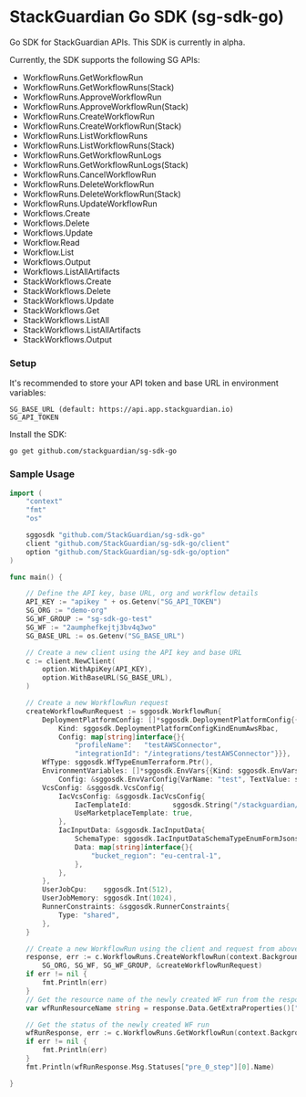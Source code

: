 # StackGuardian Go SDK (sg-sdk-go)
Go SDK for StackGuardian APIs. This SDK is currently in alpha.

Currently, the SDK supports the following SG APIs:
- WorkflowRuns.GetWorkflowRun
- WorkflowRuns.GetWorkflowRuns(Stack)
- WorkflowRuns.ApproveWorkflowRun
- WorkflowRuns.ApproveWorkflowRun(Stack)
- WorkflowRuns.CreateWorkflowRun
- WorkflowRuns.CreateWorkflowRun(Stack)
- WorkflowRuns.ListWorkflowRuns
- WorkflowRuns.ListWorkflowRuns(Stack)
- WorkflowRuns.GetWorkflowRunLogs
- WorkflowRuns.GetWorkflowRunLogs(Stack)
- WorkflowRuns.CancelWorkflowRun
- WorkflowRuns.DeleteWorkflowRun
- WorkflowRuns.DeleteWorkflowRun(Stack)
- WorkflowRuns.UpdateWorkflowRun
- Workflows.Create
- Workflows.Delete
- Workflows.Update
- Workflow.Read
- Workflow.List
- Workflows.Output
- Workflows.ListAllArtifacts
- StackWorkflows.Create
- StackWorkflows.Delete
- StackWorkflows.Update
- StackWorkflows.Get
- StackWorkflows.ListAll
- StackWorkflows.ListAllArtifacts
- StackWorkflows.Output

### Setup

It's recommended to store your API token and base URL in environment variables:
```
SG_BASE_URL (default: https://api.app.stackguardian.io)
SG_API_TOKEN
```

Install the SDK:
```
go get github.com/stackguardian/sg-sdk-go
```

### Sample Usage

```go
import (
	"context"
	"fmt"
	"os"

	sggosdk "github.com/StackGuardian/sg-sdk-go"
	client "github.com/StackGuardian/sg-sdk-go/client"
	option "github.com/StackGuardian/sg-sdk-go/option"
)

func main() {

	// Define the API key, base URL, org and workflow details
	API_KEY := "apikey " + os.Getenv("SG_API_TOKEN")
	SG_ORG := "demo-org"
	SG_WF_GROUP := "sg-sdk-go-test"
	SG_WF := "2aumphefkejtj3bv4q3wo"
	SG_BASE_URL := os.Getenv("SG_BASE_URL")

	// Create a new client using the API key and base URL
	c := client.NewClient(
		option.WithApiKey(API_KEY),
		option.WithBaseURL(SG_BASE_URL),
	)

	// Create a new WorkflowRun request
	createWorkflowRunRequest := sggosdk.WorkflowRun{
		DeploymentPlatformConfig: []*sggosdk.DeploymentPlatformConfig{{
			Kind: sggosdk.DeploymentPlatformConfigKindEnumAwsRbac,
			Config: map[string]interface{}{
				"profileName":   "testAWSConnector",
				"integrationId": "/integrations/testAWSConnector"}}},
		WfType: sggosdk.WfTypeEnumTerraform.Ptr(),
		EnvironmentVariables: []*sggosdk.EnvVars{{Kind: sggosdk.EnvVarsKindEnumPlainText,
			Config: &sggosdk.EnvVarConfig{VarName: "test", TextValue: sggosdk.String("testValue")}}},
		VcsConfig: &sggosdk.VcsConfig{
			IacVcsConfig: &sggosdk.IacVcsConfig{
				IacTemplateId:          sggosdk.String("/stackguardian/aws-s3-demo-website:16"),
				UseMarketplaceTemplate: true,
			},
			IacInputData: &sggosdk.IacInputData{
				SchemaType: sggosdk.IacInputDataSchemaTypeEnumFormJsonschema,
				Data: map[string]interface{}{
					"bucket_region": "eu-central-1",
				},
			},
		},
		UserJobCpu:    sggosdk.Int(512),
		UserJobMemory: sggosdk.Int(1024),
		RunnerConstraints: &sggosdk.RunnerConstraints{
			Type: "shared",
		},
	}

	// Create a new WorkflowRun using the client and request from above
	response, err := c.WorkflowRuns.CreateWorkflowRun(context.Background(),
		SG_ORG, SG_WF, SG_WF_GROUP, &createWorkflowRunRequest)
	if err != nil {
		fmt.Println(err)
	}
	// Get the resource name of the newly created WF run from the response
	var wfRunResourceName string = response.Data.GetExtraProperties()["ResourceName"].(string)

	// Get the status of the newly created WF run
	wfRunResponse, err := c.WorkflowRuns.GetWorkflowRun(context.Background(), SG_ORG, SG_WF, SG_WF_GROUP, wfRunResourceName)
	if err != nil {
		fmt.Println(err)
	}
	fmt.Println(wfRunResponse.Msg.Statuses["pre_0_step"][0].Name)

}
```

